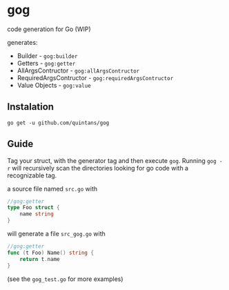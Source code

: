 # gog
code generation for Go (WIP)

generates:
* Builder - `gog:builder`
* Getters - `gog:getter`
* AllArgsContructor - `gog:allArgsContructor`
* RequiredArgsContructor - `gog:requiredArgsContructor`
* Value Objects - `gog:value`

## Instalation
`go get -u github.com/quintans/gog`

## Guide
Tag your struct, with the generator tag and then execute `gog`.
Running `gog -r` will recursively scan the directories looking for go code with a recognizable tag.

a source file named `src.go` with

```go
//gog:getter
type Foo struct {
    name string
}
```

will generate a file `src_gog.go` with


```go
//gog:getter
func (t Foo) Name() string {
    return t.name
}
```

(see the `gog_test.go` for more examples)